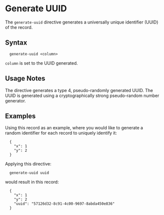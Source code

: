 # Generate UUID

The `generate-uuid` directive generates a universally unique identifier (UUID) of the record.

## Syntax
```
  generate-uuid <column>
```

`column` is set to the UUID generated.

## Usage Notes

The directive generates a type 4, pseudo-randomly generated UUID. The UUID is generated
using a cryptographically strong pseudo-random number generator.

## Examples

Using this record as an example, where you would like to generate a random identifier for
each record to uniquely identify it:

```
  {
    "x": 1
    "y": 2
  }
```

Applying this directive:

```
  generate-uuid uuid
```

would result in this record:

```
  {
    "x": 1
    "y": 2
    "uuid": "57126d32-8c91-4c00-9697-8abda450e836"
  }
```
